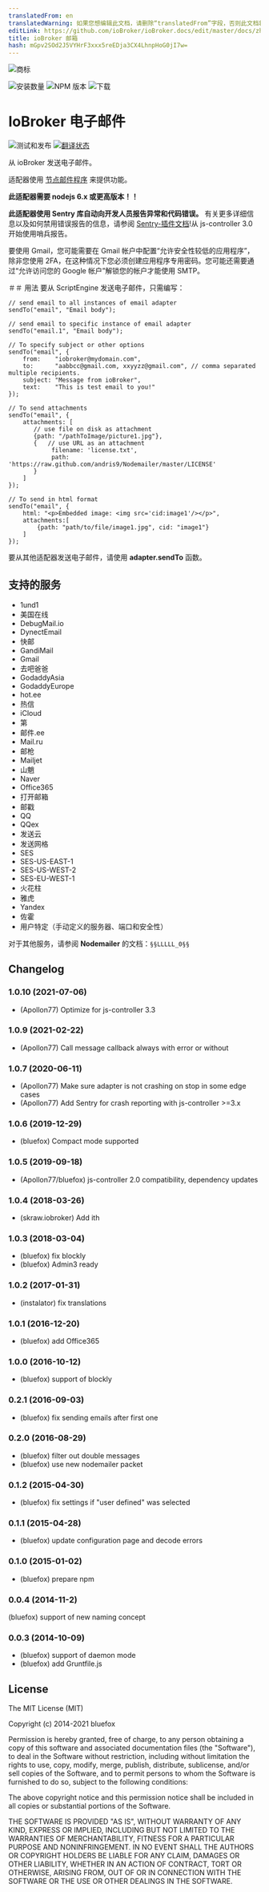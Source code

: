 ```yaml
---
translatedFrom: en
translatedWarning: 如果您想编辑此文档，请删除“translatedFrom”字段，否则此文档将再次自动翻译
editLink: https://github.com/ioBroker/ioBroker.docs/edit/master/docs/zh-cn/adapterref/iobroker.email/README.md
title: ioBroker 邮箱
hash: mGpv2SOd2J5VYHrF3xxx5reEDja3CX4LhnpHoG0jI7w=
---
```

![商标](../../../en/adapterref/iobroker.email/admin/email.png)

![安装数量](http://iobroker.live/badges/email-stable.svg)
![NPM 版本](http://img.shields.io/npm/v/iobroker.email.svg)
![下载](https://img.shields.io/npm/dm/iobroker.email.svg)

# IoBroker 电子邮件
![测试和发布](https://github.com/ioBroker/ioBroker.email/workflows/Test%20and%20Release/badge.svg) [![翻译状态](https://weblate.iobroker.net/widgets/adapters/-/email/svg-badge.svg)](https://weblate.iobroker.net/engage/adapters/?utm_source=widget)

从 ioBroker 发送电子邮件。

适配器使用 [节点邮件程序](https://github.com/nodemailer/nodemailer) 来提供功能。

**此适配器需要 nodejs 6.x 或更高版本！！**

**此适配器使用 Sentry 库自动向开发人员报告异常和代码错误。** 有关更多详细信息以及如何禁用错误报告的信息，请参阅 [Sentry-插件文档](https://github.com/ioBroker/plugin-sentry#plugin-sentry)!从 js-controller 3.0 开始使用哨兵报告。

要使用 Gmail，您可能需要在 Gmail 帐户中配置“允许安全性较低的应用程序”，除非您使用 2FA，在这种情况下您必须创建应用程序专用密码。您可能还需要通过“允许访问您的 Google 帐户”解锁您的帐户才能使用 SMTP。

＃＃ 用法
要从 ScriptEngine 发送电子邮件，只需编写：

```
// send email to all instances of email adapter
sendTo("email", "Email body");

// send email to specific instance of email adapter
sendTo("email.1", "Email body");

// To specify subject or other options
sendTo("email", {
    from:    "iobroker@mydomain.com",
    to:      "aabbcc@gmail.com, xxyyzz@gmail.com", // comma separated multiple recipients.
    subject: "Message from ioBroker",
    text:    "This is test email to you!"
});

// To send attachments
sendTo("email", {
    attachments: [
       // use file on disk as attachment
       {path: "/pathToImage/picture1.jpg"},
       {   // use URL as an attachment
            filename: 'license.txt',
            path: 'https://raw.github.com/andris9/Nodemailer/master/LICENSE'
       }
    ]
});

// To send in html format
sendTo("email", {
    html: "<p>Embedded image: <img src='cid:image1'/></p>",
    attachments:[
        {path: "path/to/file/image1.jpg", cid: "image1"}
    ]
});
```

要从其他适配器发送电子邮件，请使用 **adapter.sendTo** 函数。

## 支持的服务
- 1und1
- 美国在线
- DebugMail.io
- DynectEmail
- 快邮
- GandiMail
- Gmail
- 去吧爸爸
- GodaddyAsia
- GodaddyEurope
- hot.ee
- 热信
- iCloud
- 第
- 邮件.ee
- Mail.ru
- 邮枪
- Mailjet
- 山魈
- Naver
- Office365
- 打开邮箱
- 邮戳
- QQ
- QQex
- 发送云
- 发送网格
- SES
- SES-US-EAST-1
- SES-US-WEST-2
- SES-EU-WEST-1
- 火花柱
- 雅虎
- Yandex
- 佐霍
- 用户特定（手动定义的服务器、端口和安全性）

对于其他服务，请参阅 **Nodemailer** 的文档：`§§LLLLL_0§§`

## Changelog

### 1.0.10 (2021-07-06)
* (Apollon77) Optimize for js-controller 3.3

### 1.0.9 (2021-02-22)
* (Apollon77) Call message callback always with error or without

### 1.0.7 (2020-06-11)
* (Apollon77) Make sure adapter is not crashing on stop in some edge cases
* (Apollon77) Add Sentry for crash reporting with js-controller >=3.x

### 1.0.6 (2019-12-29)
* (bluefox) Compact mode supported

### 1.0.5 (2019-09-18)
* (Apollon77/bluefox) js-controller 2.0 compatibility, dependency updates

### 1.0.4 (2018-03-26)
* (skraw.iobroker) Add ith

### 1.0.3 (2018-03-04)
* (bluefox) fix blockly
* (bluefox) Admin3 ready

### 1.0.2 (2017-01-31)
* (instalator) fix translations

### 1.0.1 (2016-12-20)
* (bluefox) add Office365

### 1.0.0 (2016-10-12)
* (bluefox) support of blockly

### 0.2.1 (2016-09-03)
* (bluefox) fix sending emails after first one

### 0.2.0 (2016-08-29)
* (bluefox) filter out double messages
* (bluefox) use new nodemailer packet

### 0.1.2 (2015-04-30)
* (bluefox) fix settings if "user defined" was selected

### 0.1.1 (2015-04-28)
* (bluefox) update configuration page and decode errors

### 0.1.0 (2015-01-02)
* (bluefox) prepare npm

### 0.0.4 (2014-11-2)
(bluefox) support of new naming concept

### 0.0.3 (2014-10-09)
* (bluefox) support of daemon mode
* (bluefox) add Gruntfile.js

## License

The MIT License (MIT)

Copyright (c) 2014-2021 bluefox

Permission is hereby granted, free of charge, to any person obtaining a copy
of this software and associated documentation files (the "Software"), to deal
in the Software without restriction, including without limitation the rights
to use, copy, modify, merge, publish, distribute, sublicense, and/or sell
copies of the Software, and to permit persons to whom the Software is
furnished to do so, subject to the following conditions:

The above copyright notice and this permission notice shall be included in
all copies or substantial portions of the Software.

THE SOFTWARE IS PROVIDED "AS IS", WITHOUT WARRANTY OF ANY KIND, EXPRESS OR
IMPLIED, INCLUDING BUT NOT LIMITED TO THE WARRANTIES OF MERCHANTABILITY,
FITNESS FOR A PARTICULAR PURPOSE AND NONINFRINGEMENT. IN NO EVENT SHALL THE
AUTHORS OR COPYRIGHT HOLDERS BE LIABLE FOR ANY CLAIM, DAMAGES OR OTHER
LIABILITY, WHETHER IN AN ACTION OF CONTRACT, TORT OR OTHERWISE, ARISING FROM,
OUT OF OR IN CONNECTION WITH THE SOFTWARE OR THE USE OR OTHER DEALINGS IN
THE SOFTWARE.